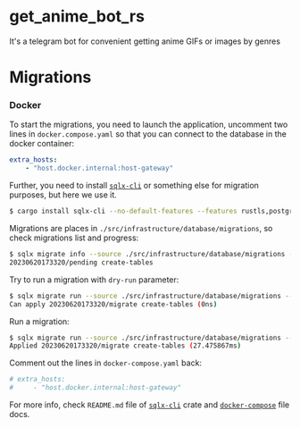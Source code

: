 # get_anime_bot_rs
It's a telegram bot for convenient getting anime GIFs or images by genres 

# Migrations

### Docker
To start the migrations, you need to launch the application, uncomment two lines in `docker.compose.yaml` so that you can connect to the database in the docker container:
```yaml
extra_hosts:
    - "host.docker.internal:host-gateway"
```
Further, you need to install [`sqlx-cli`](https://crates.io/crates/sqlx-cli) or something else for migration purposes, but here we use it.
```bash
$ cargo install sqlx-cli --no-default-features --features rustls,postgres
```
Migrations are places in `./src/infrastructure/database/migrations`, so check migrations list and progress:
```bash
$ sqlx migrate info --source ./src/infrastructure/database/migrations --database-url postgres://{user}:{password}@{host}:{port}/{db}
20230620173320/pending create-tables
```
Try to run a migration with `dry-run` parameter:
```bash
$ sqlx migrate run --source ./src/infrastructure/database/migrations --database-url postgres://{user}:{password}@{host}:{port}/{db} --dry-run
Can apply 20230620173320/migrate create-tables (0ns)
```
Run a migration:
```bash
$ sqlx migrate run --source ./src/infrastructure/database/migrations --database-url postgres://{user}:{password}@{host}:{port}/{db}
Applied 20230620173320/migrate create-tables (27.475867ms)
```
Comment out the lines in `docker-compose.yaml` back:
```yaml
# extra_hosts:
#     - "host.docker.internal:host-gateway"
```

For more info, check `README.md` file of [`sqlx-cli`](https://crates.io/crates/sqlx-cli) crate and [`docker-compose`](https://docs.docker.com/compose/compose-file/compose-file-v3/) file docs.

